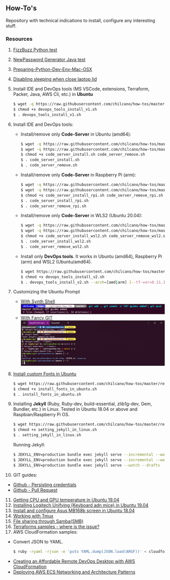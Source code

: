 ## How-To's

Repository with technical indications to install, configure any interesting stuff. 

### Resources

1. [FizzBuzz Python test](resources/fizzbuzz1.py)
2. [NewPassword Generator Java test](resources/NewPasswordGenerator.java)
3. [Preparing-Python-Dev-Env-Mac-OSX](resources/preparing_python_dev_env_mac_osx.md)
4. [Disabling sleeping when close laptop lid](resources/disable_sleeping_when_close_laptop_lid.md)
5. Install IDE and DevOps tools (MS VSCode, extensions, Terraform, Packer, Java, AWS Cli, etc.) in **Ubuntu**
   ```sh
   $ wget -q https://raw.githubusercontent.com/chilcano/how-tos/master/resources/[devops_tools_install_v1.sh](resources/devops_tools_install_v1.sh)
   $ chmod +x devops_tools_install_v1.sh  
   $ . devops_tools_install_v1.sh
   ```  
6. Install IDE and DevOps tools:  
   * Install/remove only **Code-Server** in Ubuntu (amd64):
      ```sh
      $ wget -q https://raw.githubusercontent.com/chilcano/how-tos/master/resources/[code_server_install.sh](resources/code_server_install.sh)
      $ wget -q https://raw.githubusercontent.com/chilcano/how-tos/master/resources/[code_server_remove.sh](resources/code_server_remove.sh)
      $ chmod +x code_server_install.sh code_server_remove.sh
      $ . code_server_install.sh
      $ . code_server_remove.sh
      ```
   * Install/remove only **Code-Server** in Raspberry Pi (arm):
      ```sh
      $ wget -q https://raw.githubusercontent.com/chilcano/how-tos/master/resources/[code_server_install_rpi.sh](resources/code_server_install_rpi.sh)
      $ wget -q https://raw.githubusercontent.com/chilcano/how-tos/master/resources/[code_server_remove_rpi.sh](resources/code_server_remove_rpi.sh)
      $ chmod +x code_server_install_rpi.sh code_server_remove_rpi.sh
      $ . code_server_install_rpi.sh
      $ . code_server_remove_rpi.sh
      ```
   * Install/remove only **Code-Server** in WLS2 (Ubuntu 20.04):
      ```sh
      $ wget -q https://raw.githubusercontent.com/chilcano/how-tos/master/resources/[code_server_install.sh](resources/code_server_install_wsl2.sh)
      $ wget -q https://raw.githubusercontent.com/chilcano/how-tos/master/resources/[code_server_remove.sh](resources/code_server_remove_wsl2.sh)
      $ chmod +x code_server_install_wsl2.sh code_server_remove_wsl2.sh
      $ . code_server_install_wsl2.sh
      $ . code_server_remove_wsl2.sh
      ```
   * Install only **DevOps tools**. It works in Ubuntu (amd64), Raspberry Pi (arm) and WSL2 (Ubuntu/amd64).
      ```sh
      $ wget https://raw.githubusercontent.com/chilcano/how-tos/master/resources/[devops_tools_install_v2.sh](resources/devops_tools_install_v2.sh)  
      $ chmod +x devops_tools_install_v2.sh 
      $ . devops_tools_install_v2.sh --arch=[amd|arm] [--tf-ver=0.11.15-oci] [--packer-ver=1.5.5]
      ```
7. Customizing the Ubuntu Prompt  
   - [With Synth Shell](resources/fancy_prompt_with_synth_shell.md)   
      ![](resources/fancy_prompt_ubuntu_with_synth_shell.png)  
   - [With Fancy GIT](resources/fancy_prompt_with_fancy_git.md)  
      ![](resources/fancy_prompt_ubuntu_with_fancy_git_updated3.png) 

8. [Install custom Fonts in Ubuntu](resources/install_fonts_in_ubuntu.sh)  
   ```sh
   $ wget https://raw.githubusercontent.com/chilcano/how-tos/master/resources/install_fonts_in_ubuntu.sh
   $ chmod +x install_fonts_in_ubuntu.sh
   $ . install_fonts_in_ubuntu.sh
   ```  
9. Installing **Jekyll** (Ruby, Ruby-dev, build-essential, zlib1g-dev, Gem, Bundler, etc.) in Linux. Tested in Ubuntu 18.04 or above and Raspbian/Raspberry Pi OS.
   ```sh
   $ wget https://raw.githubusercontent.com/chilcano/how-tos/master/resources/[setting_jekyll_in_linux.sh](resources/setting_jekyll_in_linux.sh) 
   $ chmod +x setting_jekyll_in_linux.sh
   $ . setting_jekyll_in_linux.sh
   ```
   Running Jekyll:   
   ```sh
   $ JEKYLL_ENV=production bundle exec jekyll serve --incremental --watch
   $ JEKYLL_ENV=production bundle exec jekyll serve --incremental --watch --host=0.0.0.0
   $ JEKYLL_ENV=production bundle exec jekyll serve --watch --drafts
   ```
10. GIT guides:
   - [Github - Persisting credentials](resources/git_saving_credentials.md)
   - [Github - Pull Request](resources/git_pull_request_guide.md)
11. [Getting CPU and GPU temperature in Ubuntu 19.04](resources/getting_temperature_cpu_gpu_hd_in_ubuntu.md)
12. [Installing Logitech Unifying (Keyboard adn mice) in Ubuntu 19.04](resources/installing_logitech_unifying_in_ubuntu_19_04.md)
13. [Install and configure Asus MB168b screen in Ubuntu 18.04](resources/install_and_setup_mb168b_in_ubuntu.md)
14. [Working with Tmux](resources/working_with_tmux.md)
15. [File sharing through Samba(SMB)](resources/install_and_config_samba.md)
16. [Terraforms samples - where is the issue?](aws-terraform-where-is-the-issue/) 
17. AWS CloudFormation samples:  
   - Convert JSON to YAML.  
     ```sh
     $ ruby -ryaml -rjson -e 'puts YAML.dump(JSON.load(ARGF))' < cloudformation_template_example.json > cloudformation_template_example.yaml
     ```
   - [Creating an Affordable Remote DevOps Desktop with AWS CloudFormation](https://github.com/chilcano/affordable-remote-desktop/tree/master/resources/cloudformation)
   - [Deploying AWS ECS Networking and Architecture Patterns](https://github.com/chilcano/cfn-samples/tree/master/ECS/README.md)
   
  